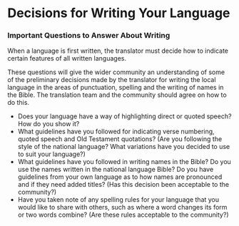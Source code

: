 # Decisions for Writing Your Language #

### Important Questions to Answer About Writing

When a language is first written, the translator must decide how to indicate certain features of all written languages.

These questions will give the wider community an understanding of some of the preliminary decisions made by the translator for writing the local language in the areas of punctuation, spelling and the writing of names in the Bible. The translation team and the community should agree on how to do this.

* Does your language have a way of highlighting direct or quoted speech? How do you show it?
* What guidelines have you followed for indicating verse numbering, quoted speech and Old Testament quotations? (Are you following the style of the national language? What variations have you decided to use to suit your language?)
* What guidelines have you followed in writing names in the Bible? Do you use the names written in the national language Bible? Do you have guidelines from your own language as to how names are pronounced and if they need added titles? (Has this decision been acceptable to the community?)
* Have you taken note of any spelling rules for your language that you would like to share with others, such as where a word changes its form or two words combine? (Are these rules acceptable to the community?)


